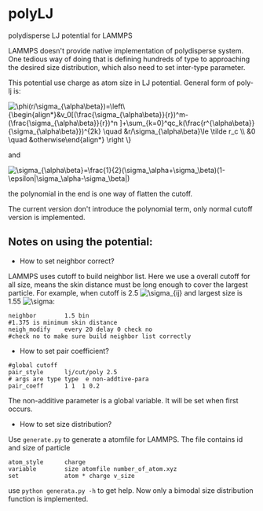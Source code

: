 # polyLJ

polydisperse LJ potential for LAMMPS

LAMMPS doesn't provide native implementation of polydisperse system. One tedious way of doing that is defining hundreds of type to approaching the desired size distribution, which also need to set inter-type parameter.

This potential use charge as atom size in LJ potential. General form of poly-lj is:

<img src="https://latex.codecogs.com/svg.image?\phi(r/\sigma_{\alpha\beta})=\left\{\begin{align*}&v_0[(\frac{\sigma_{\alpha\beta}}{r})^m-(\frac{\sigma_{\alpha\beta}}{r})^n&space;]&plus;\sum_{k=0}^qc_k(\frac{r^{\alpha\beta}}{\sigma_{\alpha\beta}})^{2k}&space;\quad&space;&r/\sigma_{\alpha\beta}\le&space;\tilde&space;r_c&space;\\&space;&0&space;\quad&space;&otherwise\end{align*}&space;\right&space;\}" title="\phi(r/\sigma_{\alpha\beta})=\left\{\begin{align*}&v_0[(\frac{\sigma_{\alpha\beta}}{r})^m-(\frac{\sigma_{\alpha\beta}}{r})^n ]+\sum_{k=0}^qc_k(\frac{r^{\alpha\beta}}{\sigma_{\alpha\beta}})^{2k} \quad &r/\sigma_{\alpha\beta}\le \tilde r_c \\ &0 \quad &otherwise\end{align*} \right \}" />

and 

<img src="https://latex.codecogs.com/svg.image?\sigma_{\alpha\beta}=\frac{1}{2}(\sigma_\alpha&plus;\sigma_\beta)(1-\epsilon|\sigma_\alpha-\sigma_\beta|)" title="\sigma_{\alpha\beta}=\frac{1}{2}(\sigma_\alpha+\sigma_\beta)(1-\epsilon|\sigma_\alpha-\sigma_\beta|)" />

the polynomial in the end is one way of flatten the cutoff. 

The current version don't introduce the polynomial term, only normal cutoff version is implemented.

## Notes on using the potential:

- How to set neighbor correct?

LAMMPS uses cutoff to build neighbor list. Here we use a overall cutoff for all size, means the skin distance must be long enough to cover the largest particle. For example, when cutoff is 2.5 <img src="https://latex.codecogs.com/svg.image?\sigma_{ij}" title="\sigma_{ij}" /> and largest size is 1.55 <img src="https://latex.codecogs.com/svg.image?\sigma" title="\sigma" />:


```
neighbor        1.5 bin 
#1.375 is minimum skin distance
neigh_modify    every 20 delay 0 check no 
#check no to make sure build neighbor list correctly 
```

- How to set pair coefficient?

```
#global cutoff
pair_style      lj/cut/poly 2.5
# args are type type  e non-addtive-para
pair_coeff      1 1  1 0.2 
```

The non-additive parameter is a global variable. It will be set when first occurs.

- How to set size distribution?

Use `generate.py`  to generate a atomfile for LAMMPS. The file contains id and size of particle

```
atom_style	    charge
variable        size atomfile number_of_atom.xyz
set             atom * charge v_size
```

use `python generata.py -h` to get help. Now only a bimodal size distribution function is implemented.

